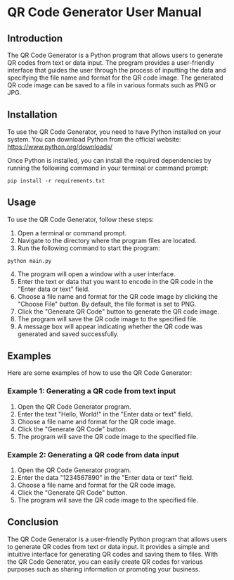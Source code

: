 # QR Code Generator User Manual

## Introduction

The QR Code Generator is a Python program that allows users to generate QR codes from text or data input. The program provides a user-friendly interface that guides the user through the process of inputting the data and specifying the file name and format for the QR code image. The generated QR code image can be saved to a file in various formats such as PNG or JPG.

## Installation

To use the QR Code Generator, you need to have Python installed on your system. You can download Python from the official website: https://www.python.org/downloads/

Once Python is installed, you can install the required dependencies by running the following command in your terminal or command prompt:

```
pip install -r requirements.txt
```

## Usage

To use the QR Code Generator, follow these steps:

1. Open a terminal or command prompt.
2. Navigate to the directory where the program files are located.
3. Run the following command to start the program:

```
python main.py
```

4. The program will open a window with a user interface.
5. Enter the text or data that you want to encode in the QR code in the "Enter data or text" field.
6. Choose a file name and format for the QR code image by clicking the "Choose File" button. By default, the file format is set to PNG.
7. Click the "Generate QR Code" button to generate the QR code image.
8. The program will save the QR code image to the specified file.
9. A message box will appear indicating whether the QR code was generated and saved successfully.

## Examples

Here are some examples of how to use the QR Code Generator:

### Example 1: Generating a QR code from text input

1. Open the QR Code Generator program.
2. Enter the text "Hello, World!" in the "Enter data or text" field.
3. Choose a file name and format for the QR code image.
4. Click the "Generate QR Code" button.
5. The program will save the QR code image to the specified file.

### Example 2: Generating a QR code from data input

1. Open the QR Code Generator program.
2. Enter the data "1234567890" in the "Enter data or text" field.
3. Choose a file name and format for the QR code image.
4. Click the "Generate QR Code" button.
5. The program will save the QR code image to the specified file.

## Conclusion

The QR Code Generator is a user-friendly Python program that allows users to generate QR codes from text or data input. It provides a simple and intuitive interface for generating QR codes and saving them to files. With the QR Code Generator, you can easily create QR codes for various purposes such as sharing information or promoting your business.